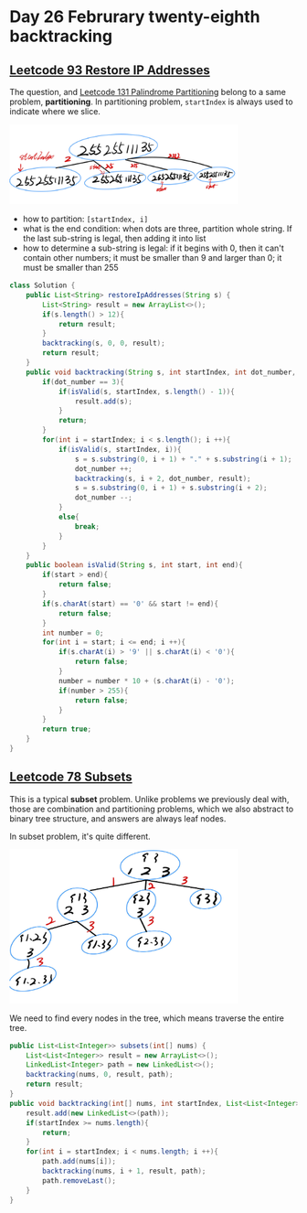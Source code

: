 # Day 26 Februrary twenty-eighth backtracking

## [Leetcode 93 Restore IP Addresses](https://leetcode.com/problems/restore-ip-addresses/description/)

The question, and [Leetcode 131 Palindrome Partitioning](https://leetcode.com/problems/palindrome-partitioning/description/) belong to a same problem, **partitioning**. In partitioning problem, `startIndex` is always used to indicate where we slice.

<img src="../picture/Februrary%20twenty-eighth/partition1.jpg" width = "400" height = "140" alt="de-partition1" align=center/>

* how to partition: `[startIndex, i]`
* what is the end condition: when dots are three, partition whole string. If the last sub-string is legal, then adding it into list
* how to determine a sub-string is legal: if it begins with 0, then it can't contain other numbers; it must be smaller than 9 and larger than 0; it must be smaller than 255

```java
class Solution {
    public List<String> restoreIpAddresses(String s) {
        List<String> result = new ArrayList<>();
        if(s.length() > 12){
            return result;
        }
        backtracking(s, 0, 0, result);
        return result;
    }
    public void backtracking(String s, int startIndex, int dot_number, List<String> result){
        if(dot_number == 3){
            if(isValid(s, startIndex, s.length() - 1)){
                result.add(s);
            }
            return;
        }
        for(int i = startIndex; i < s.length(); i ++){
            if(isValid(s, startIndex, i)){
                s = s.substring(0, i + 1) + "." + s.substring(i + 1);
                dot_number ++;
                backtracking(s, i + 2, dot_number, result);
                s = s.substring(0, i + 1) + s.substring(i + 2);
                dot_number --;
            }
            else{
                break;
            }
        }
    }
    public boolean isValid(String s, int start, int end){
        if(start > end){
            return false;
        }
        if(s.charAt(start) == '0' && start != end){
            return false;
        }
        int number = 0;
        for(int i = start; i <= end; i ++){
            if(s.charAt(i) > '9' || s.charAt(i) < '0'){
                return false;
            }
            number = number * 10 + (s.charAt(i) - '0');
            if(number > 255){
                return false;
            }
        }
        return true;
    }
}
```

## [Leetcode 78 Subsets](https://leetcode.com/problems/subsets/description/)

This is a typical **subset** problem. Unlike problems we previously deal with, those are combination and partitioning problems, which we also abstract to binary tree structure, and answers are always leaf nodes.

In subset problem, it's quite different.

<img src="../picture/Februrary%20twenty-eighth/subset.jpg" width = "400" height = "270" alt="subset" align=center/>

We need to find every nodes in the tree, which means traverse the entire tree.

```java
public List<List<Integer>> subsets(int[] nums) {
    List<List<Integer>> result = new ArrayList<>();
    LinkedList<Integer> path = new LinkedList<>();
    backtracking(nums, 0, result, path);
    return result;
}
public void backtracking(int[] nums, int startIndex, List<List<Integer>> result, LinkedList<Integer> path){
    result.add(new LinkedList<>(path));
    if(startIndex >= nums.length){
        return;
    }
    for(int i = startIndex; i < nums.length; i ++){
        path.add(nums[i]);
        backtracking(nums, i + 1, result, path);
        path.removeLast();
    }
}
```
